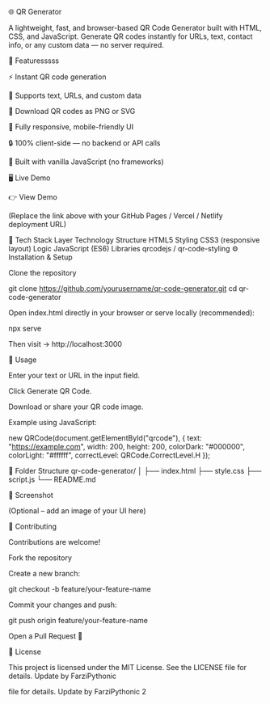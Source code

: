 🌐 QR Generator

A lightweight, fast, and browser-based QR Code Generator built with HTML, CSS, and JavaScript.
Generate QR codes instantly for URLs, text, contact info, or any custom data — no server required.

🚀 Featuresssss

⚡ Instant QR code generation

🧩 Supports text, URLs, and custom data

💾 Download QR codes as PNG or SVG

📱 Fully responsive, mobile-friendly UI

🔒 100% client-side — no backend or API calls

🧠 Built with vanilla JavaScript (no frameworks)

🖥️ Live Demo

👉 View Demo

(Replace the link above with your GitHub Pages / Vercel / Netlify deployment URL)

🧰 Tech Stack
Layer	Technology
Structure	HTML5
Styling	CSS3 (responsive layout)
Logic	JavaScript (ES6)
Libraries	qrcodejs
 / qr-code-styling
⚙️ Installation & Setup

Clone the repository

git clone https://github.com/yourusername/qr-code-generator.git
cd qr-code-generator


Open index.html directly in your browser
or serve locally (recommended):

npx serve


Then visit → http://localhost:3000

🧠 Usage

Enter your text or URL in the input field.

Click Generate QR Code.

Download or share your QR code image.

Example using JavaScript:

new QRCode(document.getElementById("qrcode"), {
  text: "https://example.com",
  width: 200,
  height: 200,
  colorDark: "#000000",
  colorLight: "#ffffff",
  correctLevel: QRCode.CorrectLevel.H
});

📁 Folder Structure
qr-code-generator/
│
├── index.html
├── style.css
├── script.js
└── README.md

📸 Screenshot

(Optional – add an image of your UI here)

🤝 Contributing

Contributions are welcome!

Fork the repository

Create a new branch:

git checkout -b feature/your-feature-name


Commit your changes and push:

git push origin feature/your-feature-name


Open a Pull Request 🎉

🪪 License

This project is licensed under the MIT License.
See the LICENSE
 file for details.
Update by FarziPythonic

 file for details.
Update by FarziPythonic 2
